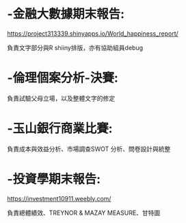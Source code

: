 # -金融大數據期末報告:
https://project313339.shinyapps.io/World_happiness_report/

負責文字部分與R shiiny排版，亦有協助組員debug
# -倫理個案分析-決賽:
負責試驗父母立場，以及整體文字的修定
# -玉山銀行商業比賽:
負責成本與效益分析、市場調查SWOT 分析、問卷設計與統整
# -投資學期末報告:
https://investment10911.weebly.com/

負責總體績效、TREYNOR & MAZAY MEASURE、甘特圖
